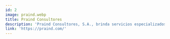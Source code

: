 ```yaml
---
id: 2
image: praind.webp
title: Praind Consultores
description: 'Praind Consultores, S.A., brinda servicios especializados en prevención de riesgos laborales, vigilancia de la salud laboral, ergonomía e higiene industrial, junto con la prestación de formación en una amplia gama de sectores y empresas, tanto del ámbito privado como público. La empresa cuenta con acreditación en todas las especialidades requeridas por las normativas locales e internacionales que regulan los servicios de prevención, abarcando seguridad en el trabajo, higiene industrial, ergonomía/psicofisiología y vigilancia de la salud, garantizando así un alto nivel de calidad y cumplimiento normativo en sus operaciones.'
link: 'https://praind.com/'
---
```

